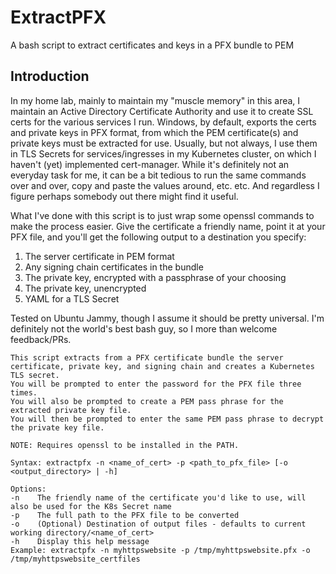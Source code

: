 # ExtractPFX
A bash script to extract certificates and keys in a PFX bundle to PEM

## Introduction
In my home lab, mainly to maintain my "muscle memory" in this area, I maintain an Active Directory Certificate Authority and use it to create SSL certs for the various services I run. Windows, by default, exports the certs and private keys in PFX format, from which the PEM certificate(s) and private keys must be extracted for use. Usually, but not always, I use them in TLS Secrets for services/ingresses in my Kubernetes cluster, on which I haven't (yet) implemented cert-manager. While it's definitely not an everyday task for me, it can be a bit tedious to run the same commands over and over, copy and paste the values around, etc. etc. And regardless I figure perhaps somebody out there might find it useful.

What I've done with this script is to just wrap some openssl commands to make the process easier. Give the certificate a friendly name, point it at your PFX file, and you'll get the following output to a destination you specify:

1) The server certificate in PEM format
2) Any signing chain certificates in the bundle
3) The private key, encrypted with a passphrase of your choosing
4) The private key, unencrypted
5) YAML for a TLS Secret

Tested on Ubuntu Jammy, though I assume it should be pretty universal. I'm definitely not the world's best bash guy, so I more than welcome feedback/PRs.

```
This script extracts from a PFX certificate bundle the server certificate, private key, and signing chain and creates a Kubernetes TLS secret.
You will be prompted to enter the password for the PFX file three times.
You will also be prompted to create a PEM pass phrase for the extracted private key file.
You will then be prompted to enter the same PEM pass phrase to decrypt the private key file.

NOTE: Requires openssl to be installed in the PATH.

Syntax: extractpfx -n <name_of_cert> -p <path_to_pfx_file> [-o <output_directory> | -h]

Options:
-n    The friendly name of the certificate you'd like to use, will also be used for the K8s Secret name
-p    The full path to the PFX file to be converted
-o    (Optional) Destination of output files - defaults to current working directory/<name_of_cert>
-h    Display this help message
Example: extractpfx -n myhttpswebsite -p /tmp/myhttpswebsite.pfx -o /tmp/myhttpswebsite_certfiles
```